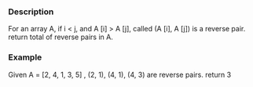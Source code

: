 ### Description
For an array A, if i < j, and A [i] > A [j], called (A [i], A [j]) is a reverse pair.
return total of reverse pairs in A.

### Example
Given A = [2, 4, 1, 3, 5] , (2, 1), (4, 1), (4, 3) are reverse pairs. return 3
